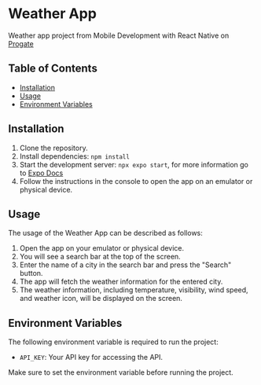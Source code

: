 # Weather App

Weather app project from Mobile Development with React Native on [Progate](https://progate.com/docs/react-native-api-project)

## Table of Contents

- [Installation](#installation)
- [Usage](#usage)
- [Environment Variables](#environment-variables)

## Installation

1. Clone the repository.
2. Install dependencies:
   `npm install`
3. Start the development server:
   `npx expo start`, for more information go to [Expo Docs](https://docs.expo.dev/get-started/expo-go/)
4. Follow the instructions in the console to open the app on an emulator or physical device.

## Usage

The usage of the Weather App can be described as follows:

1. Open the app on your emulator or physical device.
2. You will see a search bar at the top of the screen.
3. Enter the name of a city in the search bar and press the "Search" button.
4. The app will fetch the weather information for the entered city.
5. The weather information, including temperature, visibility, wind speed, and weather icon, will be displayed on the screen.

## Environment Variables

The following environment variable is required to run the project:

- `API_KEY`: Your API key for accessing the API.

Make sure to set the environment variable before running the project.
